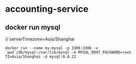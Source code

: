 # accounting-service

## docker run mysql

// serverTimezone=Asia/Shanghai
```shell
docker run --name my-mysql -p 3306:3306 -v `pwd`/db/mysql:/var/lib/mysql -e MYSQL_ROOT_PASSWORD=root TZ=Asia/Shanghai -d mysql:8.0.22
```

